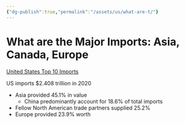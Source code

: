 ```yaml
---
{"dg-publish":true,"permalink":"/assets/us/what-are-t/"}
---
```


# What are the Major Imports: Asia, Canada, Europe

[United States Top 10 Imports](http://www.worldstopexports.com/united-states-top-10-imports/)

 US imports $2.408 trillion in 2020

- Asia provided 45.1% in value
    - China predominantly account for 18.6% of total imports
- Fellow North American trade partners supplied 25.2%
- Europe provided 23.9% worth